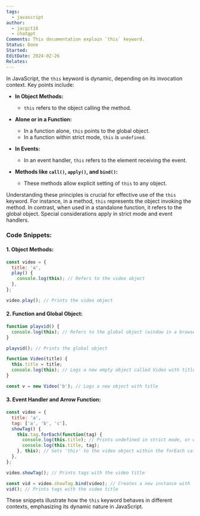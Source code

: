 ```yaml
---
tags:
  - javascript
author:
  - jacgit18
  - chatgpt
Comments: This documentation explain `this` keyword.
Status: Done
Started: 
EditDate: 2024-02-26
Relates:
---
```

In JavaScript, the `this` keyword is dynamic, depending on its invocation context. Key points include:

- **In Object Methods:**
  - `this` refers to the object calling the method.

- **Alone or in a Function:**
  - In a function alone, `this` points to the global object.
  - In a function within strict mode, `this` is `undefined`.

- **In Events:**
  - In an event handler, `this` refers to the element receiving the event.

- **Methods like `call()`, `apply()`, and `bind()`:**
  - These methods allow explicit setting of `this` to any object.

Understanding these principles is crucial for effective use of the `this` keyword. For instance, in a method, `this` represents the object invoking the method. In contrast, when used in a standalone function, it refers to the global object. Special considerations apply in strict mode and event handlers.

### Code Snippets:

#### 1. Object Methods:
```javascript
const video = {
  title: 'a',
  play() {
    console.log(this); // Refers to the video object
  },
};

video.play(); // Prints the video object
```

#### 2. Function and Global Object:
```javascript
function playvid() {
  console.log(this); // Refers to the global object (window in a browser)
}

playvid(); // Prints the global object

function Video(title) {
  this.title = title;
  console.log(this); // Logs a new empty object called Video with title
}

const v = new Video('b'); // Logs a new object with title
```

#### 3. Event Handler and Arrow Function:
```javascript
const video = {
  title: 'a',
  tag: ['a', 'b', 'c'],
  showTag() {
    this.tag.forEach(function(tag) {
      console.log(this.title); // Prints undefined in strict mode, or window in non-strict
      console.log(this.title, tag);
    }, this); // Sets 'this' to the video object within the forEach callback
  },
};

video.showTag(); // Prints tags with the video title

const vid = video.showTag.bind(video); // Creates a new instance with 'this' set to video
vid(); // Prints tags with the video title
```

These snippets illustrate how the `this` keyword behaves in different contexts, emphasizing its dynamic nature in JavaScript.